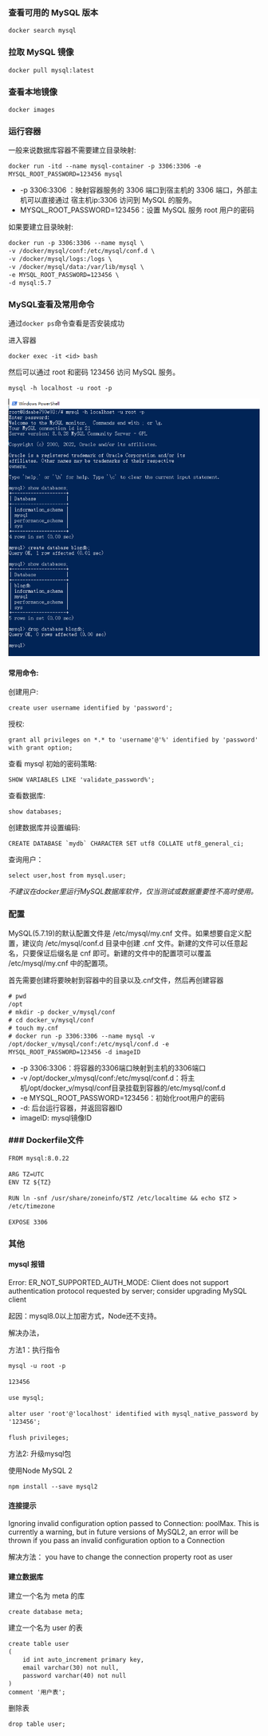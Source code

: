 ### 查看可用的 MySQL 版本

```
docker search mysql
```

### 拉取 MySQL 镜像

```
docker pull mysql:latest
```

### 查看本地镜像

```
docker images
```

### 运行容器

一般来说数据库容器不需要建立目录映射:

```
docker run -itd --name mysql-container -p 3306:3306 -e MYSQL_ROOT_PASSWORD=123456 mysql
```

- -p 3306:3306 ：映射容器服务的 3306 端口到宿主机的 3306 端口，外部主机可以直接通过 宿主机ip:3306 访问到 MySQL 的服务。
- MYSQL_ROOT_PASSWORD=123456：设置 MySQL 服务 root 用户的密码

如果要建立目录映射:
```
docker run -p 3306:3306 --name mysql \
-v /docker/mysql/conf:/etc/mysql/conf.d \
-v /docker/mysql/logs:/logs \
-v /docker/mysql/data:/var/lib/mysql \
-e MYSQL_ROOT_PASSWORD=123456 \
-d mysql:5.7
```

### MySQL查看及常用命令

通过``` docker ps ```命令查看是否安装成功

进入容器
```
docker exec -it <id> bash
```

然后可以通过 root 和密码 123456 访问 MySQL 服务。
```
mysql -h localhost -u root -p
```

![mysql命令](images/003.png)

#### 常用命令:

创建用户:
```
create user username identified by 'password';
```

授权:
```
grant all privileges on *.* to 'username'@'%' identified by 'password' with grant option;
```

查看 mysql 初始的密码策略:
```
SHOW VARIABLES LIKE 'validate_password%';
```

查看数据库:
```
show databases;
```

创建数据库并设置编码:
```
CREATE DATABASE `mydb` CHARACTER SET utf8 COLLATE utf8_general_ci;
```

查询用户：
```
select user,host from mysql.user;
```

*不建议在docker里运行MySQL数据库软件，仅当测试或数据重要性不高时使用。*

### 配置

MySQL(5.7.19)的默认配置文件是 /etc/mysql/my.cnf 文件。如果想要自定义配置，建议向 /etc/mysql/conf.d 目录中创建 .cnf 文件。新建的文件可以任意起名，只要保证后缀名是 cnf 即可。新建的文件中的配置项可以覆盖 /etc/mysql/my.cnf 中的配置项。

首先需要创建将要映射到容器中的目录以及.cnf文件，然后再创建容器
```
# pwd
/opt
# mkdir -p docker_v/mysql/conf
# cd docker_v/mysql/conf
# touch my.cnf
# docker run -p 3306:3306 --name mysql -v /opt/docker_v/mysql/conf:/etc/mysql/conf.d -e MYSQL_ROOT_PASSWORD=123456 -d imageID
```

- -p 3306:3306：将容器的3306端口映射到主机的3306端口
- -v /opt/docker_v/mysql/conf:/etc/mysql/conf.d：将主机/opt/docker_v/mysql/conf目录挂载到容器的/etc/mysql/conf.d
- -e MYSQL_ROOT_PASSWORD=123456：初始化root用户的密码
- -d: 后台运行容器，并返回容器ID
- imageID: mysql镜像ID

### ### Dockerfile文件

```
FROM mysql:8.0.22

ARG TZ=UTC
ENV TZ ${TZ}

RUN ln -snf /usr/share/zoneinfo/$TZ /etc/localtime && echo $TZ > /etc/timezone

EXPOSE 3306
```

### 其他

#### mysql 报错

Error: ER_NOT_SUPPORTED_AUTH_MODE: Client does not support authentication protocol requested by server; consider upgrading MySQL client

起因：mysql8.0以上加密方式，Node还不支持。

解决办法，

方法1：执行指令

```
mysql -u root -p

123456

use mysql;

alter user 'root'@'localhost' identified with mysql_native_password by '123456';

flush privileges;
```

方法2: 升级mysql包

使用Node MySQL 2
```
npm install --save mysql2
```

#### 连接提示

Ignoring invalid configuration option passed to Connection: poolMax. This is currently a warning, but in future versions of MySQL2, an error will be thrown if you pass an invalid configuration option to a Connection

解决方法：
you have to change the connection property root as user

#### 建立数据库

建立一个名为 meta 的库
```
create database meta;
```

建立一个名为 user 的表
```
create table user
(
    id int auto_increment primary key,
    email varchar(30) not null,
    password varchar(40) not null
)
comment '用户表';
```

删除表
```
drop table user;
```

